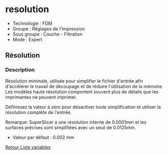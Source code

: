 # resolution

* Technologie : FDM
* Groupe : Réglages de l'Impression
* Sous groupe : Couche - Filtration
* Mode : Expert

## Résolution

### Description

Résolution minimale, utilisée pour simplifier le fichier d'entrée afin d'accélérer le travail de découpage et de réduire l'utilisation de la mémoire. Les modèles haute résolution comportent souvent plus de détails que les imprimantes ne peuvent imprimer.

Définissez la valeur à zéro pour désactiver toute simplification et utiliser la résolution complète de l'entrée.

Remarque: SuperSlicer a une résolution interne de 0.0001mm et les surfaces précises sont simplifiées avec un seuil de 0.0125mm.

* Valeur par défaut : 0.002 mm
 
[Retour Liste variables](variable_list.md)